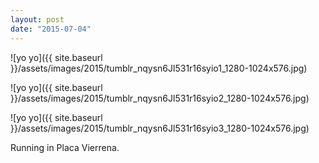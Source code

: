 ```yaml
---
layout: post
date: "2015-07-04"
---
```


![yo yo]({{ site.baseurl }}/assets/images/2015/tumblr_nqysn6Jl531r16syio1_1280-1024x576.jpg)

![yo yo]({{ site.baseurl }}/assets/images/2015/tumblr_nqysn6Jl531r16syio2_1280-1024x576.jpg)

![yo yo]({{ site.baseurl }}/assets/images/2015/tumblr_nqysn6Jl531r16syio3_1280-1024x576.jpg)

Running in Placa Vierrena.
